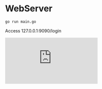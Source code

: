 # WebServer
```
go run main.go
```

Access 127.0.0.1:9090/login

![References](https://astaxie.gitbooks.io/build-web-application-with-golang/en/03.0.html)
